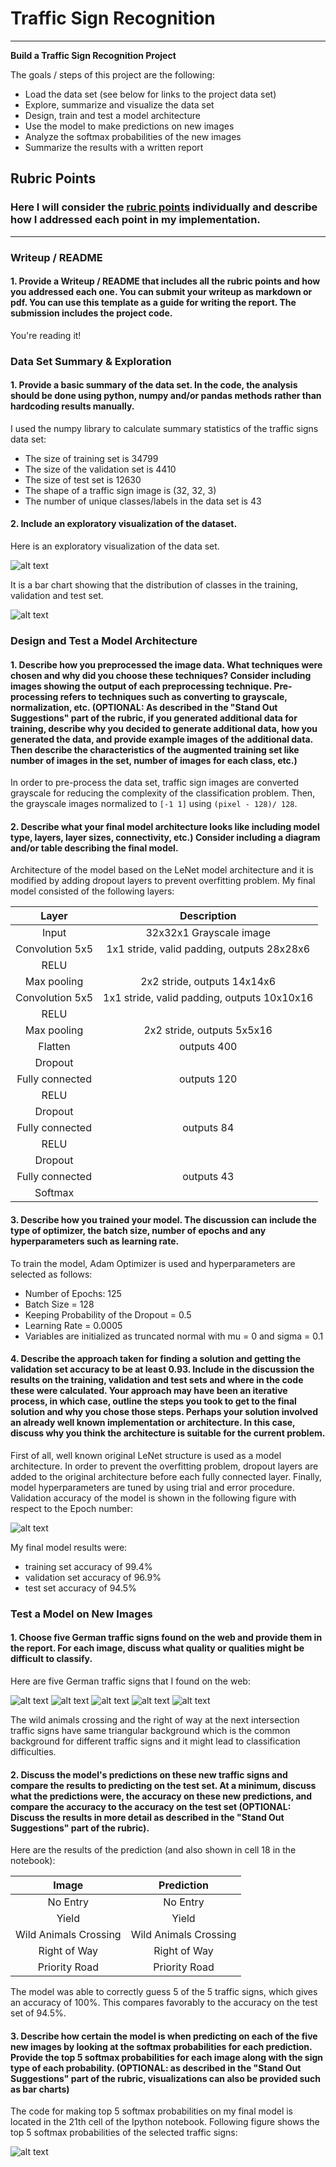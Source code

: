 # **Traffic Sign Recognition** 

---

**Build a Traffic Sign Recognition Project**

The goals / steps of this project are the following:
* Load the data set (see below for links to the project data set)
* Explore, summarize and visualize the data set
* Design, train and test a model architecture
* Use the model to make predictions on new images
* Analyze the softmax probabilities of the new images
* Summarize the results with a written report


[//]: # (Image References)

[image1]: ./writeup_imgs/distr.png "Distribution"
[image2]: ./writeup_imgs/vis.png "Visualization"
[image3]: ./newSigns_32x32x3/11_RigtoffWayatNextIntersection.jpg "Traffic Sign 1"
[image4]: ./newSigns_32x32x3/12_PriorityRoad.jpg "Traffic Sign 2"
[image5]: ./newSigns_32x32x3/13_Yield.jpg "Traffic Sign 3"
[image6]: ./newSigns_32x32x3/17_NoEntry.jpg "Traffic Sign 4"
[image7]: ./newSigns_32x32x3/31_WildAnimalsCrossing.jpg "Traffic Sign 5"
[image8]: ./writeup_imgs/accuracy.png "Validation Accuracy"
[image9]: ./writeup_imgs/top5.png "Top 5 Probabilities"

## Rubric Points
### Here I will consider the [rubric points](https://review.udacity.com/#!/rubrics/481/view) individually and describe how I addressed each point in my implementation.  

---
### Writeup / README

#### 1. Provide a Writeup / README that includes all the rubric points and how you addressed each one. You can submit your writeup as markdown or pdf. You can use this template as a guide for writing the report. The submission includes the project code.

You're reading it!

### Data Set Summary & Exploration

#### 1. Provide a basic summary of the data set. In the code, the analysis should be done using python, numpy and/or pandas methods rather than hardcoding results manually.

I used the numpy library to calculate summary statistics of the traffic
signs data set:

* The size of training set is 34799
* The size of the validation set is 4410
* The size of test set is 12630
* The shape of a traffic sign image is (32, 32, 3)
* The number of unique classes/labels in the data set is 43

#### 2. Include an exploratory visualization of the dataset.

Here is an exploratory visualization of the data set. 

![alt text][image2]

It is a bar chart showing that the distribution of classes in the training, validation and test set.

![alt text][image1]

### Design and Test a Model Architecture

#### 1. Describe how you preprocessed the image data. What techniques were chosen and why did you choose these techniques? Consider including images showing the output of each preprocessing technique. Pre-processing refers to techniques such as converting to grayscale, normalization, etc. (OPTIONAL: As described in the "Stand Out Suggestions" part of the rubric, if you generated additional data for training, describe why you decided to generate additional data, how you generated the data, and provide example images of the additional data. Then describe the characteristics of the augmented training set like number of images in the set, number of images for each class, etc.)

In order to pre-process the data set, traffic sign images are converted grayscale for reducing the complexity of the classification problem. Then, the grayscale images normalized to `[-1 1]` using `(pixel - 128)/ 128`.


#### 2. Describe what your final model architecture looks like including model type, layers, layer sizes, connectivity, etc.) Consider including a diagram and/or table describing the final model.

Architecture of the model based on the LeNet model architecture and it is modified by adding dropout layers to prevent overfitting problem. My final model consisted of the following layers:

| Layer                 |     Description                               | 
|:---------------------:|:---------------------------------------------:| 
| Input                 | 32x32x1 Grayscale image                       | 
| Convolution 5x5       | 1x1 stride, valid padding, outputs 28x28x6    |
| RELU                  |                                               |
| Max pooling           | 2x2 stride,  outputs 14x14x6                  |
| Convolution 5x5       | 1x1 stride, valid padding, outputs 10x10x16   |
| RELU                  |                                               |
| Max pooling           | 2x2 stride, outputs 5x5x16                    |
| Flatten               | outputs 400                                   |
| Dropout               |                                               |
| Fully connected       | outputs 120                                   |
| RELU                  |                                               |
| Dropout               |                                               |
| Fully connected       | outputs 84                                    |
| RELU                  |                                               |
| Dropout               |                                               |
| Fully connected       | outputs 43                                    |
| Softmax               |                                               |

#### 3. Describe how you trained your model. The discussion can include the type of optimizer, the batch size, number of epochs and any hyperparameters such as learning rate.

To train the model, Adam Optimizer is used and hyperparameters are selected as follows:

* Number of Epochs: 125
* Batch Size = 128
* Keeping Probability of the Dropout = 0.5
* Learning Rate = 0.0005
* Variables are initialized as truncated normal with mu = 0 and sigma = 0.1 

#### 4. Describe the approach taken for finding a solution and getting the validation set accuracy to be at least 0.93. Include in the discussion the results on the training, validation and test sets and where in the code these were calculated. Your approach may have been an iterative process, in which case, outline the steps you took to get to the final solution and why you chose those steps. Perhaps your solution involved an already well known implementation or architecture. In this case, discuss why you think the architecture is suitable for the current problem.

First of all, well known original LeNet structure is used as a model architecture. In order to prevent the overfitting problem, dropout layers are added to the original architecture before each fully connected layer. Finally, model hyperparameters are tuned by using trial and error procedure. Validation accuracy of the model is shown in the following figure with respect to the Epoch number:

![alt text][image8]

My final model results were:
* training set accuracy of 99.4%
* validation set accuracy of 96.9% 
* test set accuracy of 94.5%
 

### Test a Model on New Images

#### 1. Choose five German traffic signs found on the web and provide them in the report. For each image, discuss what quality or qualities might be difficult to classify.

Here are five German traffic signs that I found on the web:

![alt text][image3] ![alt text][image4] ![alt text][image5] 
![alt text][image6] ![alt text][image7]

The wild animals crossing and the right of way at the next intersection traffic signs have same triangular background which is the common background for different traffic signs and it might lead to classification difficulties.  

#### 2. Discuss the model's predictions on these new traffic signs and compare the results to predicting on the test set. At a minimum, discuss what the predictions were, the accuracy on these new predictions, and compare the accuracy to the accuracy on the test set (OPTIONAL: Discuss the results in more detail as described in the "Stand Out Suggestions" part of the rubric).

Here are the results of the prediction (and also shown in cell 18 in the notebook):

| Image                 |     Prediction                                | 
|:---------------------:|:---------------------------------------------:| 
| No Entry              | No Entry                                      | 
| Yield                 | Yield                                         |
| Wild Animals Crossing | Wild Animals Crossing                         |
| Right of Way          | Right of Way                                  |
| Priority Road         | Priority Road                                 |


The model was able to correctly guess 5 of the 5 traffic signs, which gives an accuracy of 100%. This compares favorably to the accuracy on the test set of 94.5%.

#### 3. Describe how certain the model is when predicting on each of the five new images by looking at the softmax probabilities for each prediction. Provide the top 5 softmax probabilities for each image along with the sign type of each probability. (OPTIONAL: as described in the "Stand Out Suggestions" part of the rubric, visualizations can also be provided such as bar charts)

The code for making top 5 softmax probabilities on my final model is located in the 21th cell of the Ipython notebook. Following figure shows the top 5 softmax probabilities of the selected traffic signs:

![alt text][image9]


